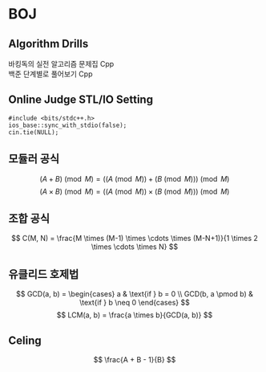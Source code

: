 # BOJ

## Algorithm Drills
바킹독의 실전 알고리즘 문제집 Cpp  
백준 단계별로 풀어보기 Cpp  

## Online Judge STL/IO Setting
```
#include <bits/stdc++.h>
ios_base::sync_with_stdio(false);
cin.tie(NULL);
```

## 모듈러 공식
$$ (A+B) \pmod M = ((A \pmod M) + (B \pmod M)) \pmod M $$
$$ (A \times B) \pmod M = ((A \pmod M) \times (B \pmod M)) \pmod M $$

## 조합 공식
$$ C(M, N) = \frac{M \times (M-1) \times \cdots \times (M-N+1)}{1 \times 2 \times \cdots \times N} $$

## 유클리드 호제법
$$
GCD(a, b) = \begin{cases} 
a & \text{if } b = 0 \\ 
GCD(b, a \pmod b) & \text{if } b \neq 0 
\end{cases}
$$
$$
LCM(a, b) = \frac{a \times b}{GCD(a, b)}
$$

## Celing
$$ \frac{A + B - 1}{B} $$
